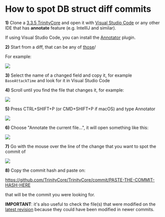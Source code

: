 # How to spot DB struct diff commits

**1)** Clone a [3.3.5 TrinityCore](https://github.com/TrinityCore/TrinityCore/tree/3.3.5) and open it with [Visual Studio Code](https://code.visualstudio.com/) or any other IDE that has **annotate** feature (e.g. IntellIJ and similar).

If using Visual Studio Code, you can install the [Annotator](https://github.com/ryu1kn/vscode-annotator) plugin.

**2)** Start from a diff, that can be any of [those](https://github.com/azerothcore/azerothcore-wotlk/milestone/3)/

For example:

![](https://user-images.githubusercontent.com/75517/50727531-78813180-111c-11e9-8a6b-37f098df8dff.png)

**3)** Select the name of a changed field and copy it, for example `BaseAttackTime` and look for it in Visual Studio Code

**4)** Scroll until you find the file that changes it, for example:

![](https://user-images.githubusercontent.com/75517/50727603-66ec5980-111d-11e9-8aed-fb376874bba8.png)

**5)** Press CTRL+SHIFT+P (or CMD+SHIFT+P if macOS) and type Annotator

![](https://user-images.githubusercontent.com/75517/50727622-af0b7c00-111d-11e9-8423-1c42bc89a297.png)

**6)** Choose "Annotate the current file...", it will open something like this:

![](https://user-images.githubusercontent.com/75517/50727632-c9ddf080-111d-11e9-9bd0-9e3673bcd93b.png)

**7)** Go with the mouse over the line of the change that you want to spot the commit of

![](https://user-images.githubusercontent.com/75517/50727642-0873ab00-111e-11e9-9c5c-aaf166adb972.png)

**8)** Copy the commit hash and paste on:

https://github.com/TrinityCore/TrinityCore/commit/PASTE-THE-COMMIT-HASH-HERE

that will be the commit you were looking for.

**IMPORTANT**: it's also useful to check the file(s) that were modified on the [latest revision](https://github.com/TrinityCore/TrinityCore/tree/3.3.5) because they could have been modified in newer commits.
